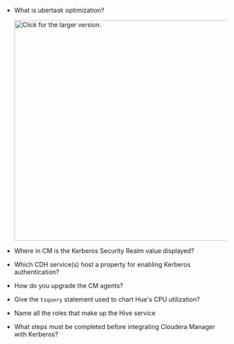 * What is ubertask optimization?
  
  <a href="https://drive.google.com/uc?export=view&id=XXX"><img src="https://drive.google.com/file/d/0B6zaztL1emL5X0ctR29PbkNtY0k/view?usp=sharing" style="width: 500px; max-width: 100%; height: auto" title="Click for the larger version." /></a>
  
* Where in CM is the Kerberos Security Realm value displayed?
* Which CDH service(s) host a property for enabling Kerberos authentication?
* How do you upgrade the CM agents?
* Give the `tsquery` statement used to chart Hue's CPU utilization?
* Name all the roles that make up the Hive service
* What steps must be completed before integrating Cloudera Manager with Kerberos?